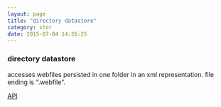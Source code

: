 ```yaml
---
layout: page
title: "directory datastore"
category: stor
date: 2015-07-04 14:26:25
---
```


### directory datastore
accesses webfiles persisted in one folder in an xml representation. file ending is ".webfile".

[API](http://sebastianmonzel.github.io/webfiles-framework-php-api/namespace-webfilesframework.core.datastore.types.directory.html)
